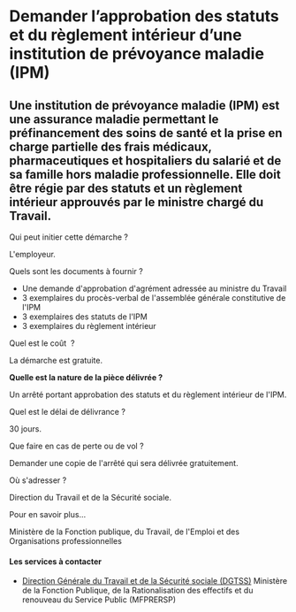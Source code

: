 # Demander l’approbation des statuts et du règlement intérieur d’une institution de prévoyance maladie (IPM)

Une institution de prévoyance maladie (IPM) est une assurance maladie permettant le préfinancement des soins de santé et la prise en charge partielle des frais médicaux, pharmaceutiques et hospitaliers du salarié et de sa famille hors maladie professionnelle. Elle doit être régie par des statuts et un règlement intérieur approuvés par le ministre chargé du Travail.
-------------------------------------------------------------------------------------------------------------------------------------------------------------------------------------------------------------------------------------------------------------------------------------------------------------------------------------------------------------------------------

Qui peut initier cette démarche ?

L'employeur.  

Quels sont les documents à fournir ?

*   Une demande d'approbation d'agrément adressée au ministre du Travail
*   3 exemplaires du procès-verbal de l'assemblée générale constitutive de l'IPM
*   3 exemplaires des statuts de l'IPM
*   3 exemplaires du règlement intérieur

Quel est le coût  ?

La démarche est gratuite.

**Quelle est la nature de la pièce délivrée ?**

Un arrêté portant approbation des statuts et du règlement intérieur de l'IPM.

Quel est le délai de délivrance ?

30 jours.  

Que faire en cas de perte ou de vol ?

Demander une copie de l'arrêté qui sera délivrée gratuitement.

Où s'adresser ?

Direction du Travail et de la Sécurité sociale.

Pour en savoir plus...

Ministère de la Fonction publique, du Travail, de l'Emploi et des Organisations professionnelles

#### Les services à contacter

*   [Direction Générale du Travail et de la Sécurité sociale (DGTSS)](../../../services/direction-generale-du-travail-et-de-la-securite-sociale-dgtss.md) Ministère de la Fonction Publique, de la Rationalisation des effectifs et du renouveau du Service Public (MFPRERSP)